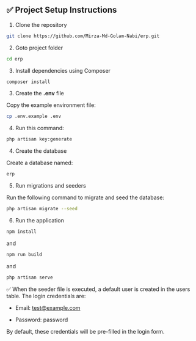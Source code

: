 ## ✅ Project Setup Instructions

1. Clone the repository

```sh
git clone https://github.com/Mirza-Md-Golam-Nabi/erp.git
```

2. Goto project folder

```sh
cd erp
```

3. Install dependencies using Composer

```sh
composer install
```

3. Create the **.env** file

Copy the example environment file:

```sh
cp .env.example .env
```

4. Run this command:

```sh
php artisan key:generate
```

4. Create the database

Create a database named:

```sh
erp
```

5. Run migrations and seeders

Run the following command to migrate and seed the database:

```sh
php artisan migrate --seed
```

6. Run the application

```sh
npm install
```

and

```sh
npm run build
```

and

```sh
php artisan serve
```

✅ When the seeder file is executed, a default user is created in the users table.
The login credentials are:

-   Email: test@example.com

-   Password: password

By default, these credentials will be pre-filled in the login form.

